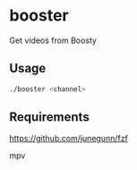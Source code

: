 # booster
Get videos from Boosty

## Usage
```bash
./booster <channel>
```


## Requirements
https://github.com/junegunn/fzf

mpv

